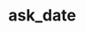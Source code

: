 # ask_date

<!-- ## ::: ttkbootstrap.dialogs
    selection:
        members:
            - ask_date -->
